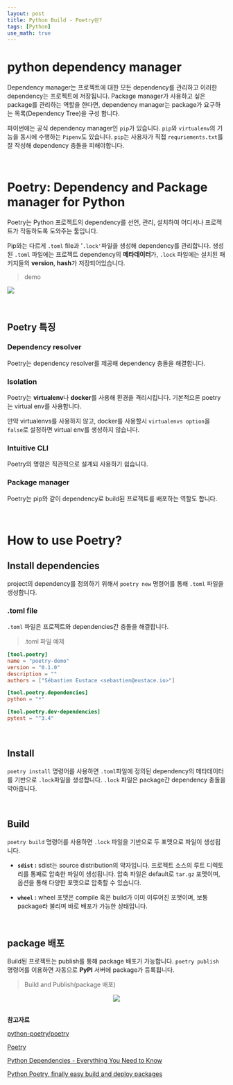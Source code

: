 ```yaml
---
layout: post
title: Python Build - Poetry란?
tags: [Python]
use_math: true
---
```


# python dependency manager

Dependency manager는 프로젝트에 대한 모든 dependency를 관리하고 이러한 dependency는 프로젝트에 저장됩니다. Package manager가 사용하고 싶은 package를 관리하는 역할을 한다면, dependency manager는 package가 요구하는 목록(Dependency Tree)을 구성 합니다.

파이썬에는 공식 dependency manager인 `pip`가 있습니다. `pip`와 `virtualenv`의 기능을 동시에 수행하는 `Pipenv`도 있습니다. `pip`는 사용자가 직접 `requriements.txt`를 잘 작성해 dependency 충돌을 피해야합니다.

<br>

# Poetry: Dependency and Package manager for Python

Poetry는 Python 프로젝트의 dependency를 선언, 관리, 설치하여 어디서나 프로젝트가 작동하도록 도와주는 툴입니다. 

Pip와는 다르게 `.toml` file과 '`.lock'`파일을 생성해 dependency를 관리합니다. 생성된 `.toml` 파일에는 프로젝트 dependency의 **메타데이터**가, `.lock` 파일에는 설치된 패키지들의 **version**, **hash**가 저장되어있습니다.

> demo

![](https://raw.githubusercontent.com/python-poetry/poetry/master/assets/install.gif)

<br>

## Poetry 특징

### Dependency resolver

Poetry는 dependency resolver를 제공해 dependency 충돌을 해결합니다. 

### Isolation

Poetry는 **virtualenv**나 **docker**를 사용해 환경을 격리시킵니다. 기본적으론 poetry는 virtual env를 사용합니다.

만약 virtualenvs를 사용하지 않고, docker를 사용할시 `virtualenvs option`을 `false`로 설정하면 virtual env를 생성하지 않습니다.

### Intuitive CLI

Poetry의 명령은 직관적으로 설계되 사용하기 쉽습니다.

### Package manager

Poetry는 pip와 같이 dependency로 build된 프로젝트를 배포하는 역할도 합니다.  

<br>

# How to use Poetry?

## Install dependencies

project의 dependency를 정의하기 위해서 `poetry new` 명령어를 통해 `.toml` 파일을 생성합니다.

### .toml file

`.toml` 파일은 프로젝트와 dependencies간 충돌을 해결합니다.

> .toml 파일 예제

```toml
[tool.poetry]
name = "poetry-demo"
version = "0.1.0"
description = ""
authors = ["Sébastien Eustace <sebastien@eustace.io>"]

[tool.poetry.dependencies]
python = "*"

[tool.poetry.dev-dependencies]
pytest = "^3.4"
```

<br>

## Install

`poetry install` 명령어를 사용하면 `.toml`파일에 정의된 dependency의 메타데이터를 기반으로 `.lock`파일을 생성합니다. `.lock` 파일은 package간 dependency 충돌을 막아줍니다.

<br>

## Build

`poetry build` 명령어를 사용하면 `.lock` 파일을 기반으로 두 포맷으로 파일이 생성됩니다.

- **`sdist` :** sdist는 source distribution의 약자입니다. 프로젝트 소스의 루트 디렉토리를 통째로 압축한 파일이 생성됩니다. 압축 파일은 default로 `tar.gz` 포맷이며, 옵션을 통해 다양한 포맷으로 압축할 수 있습니다.

- **`wheel` :** wheel 포맷은 compile 혹은 build가 이미 이루어진 포맷이며, 보통 package라 불리며 바로 배포가 가능한 상태입니다.

<br>

## package 배포

Build된 프로젝트는 publish를 통해 package 배포가 가능합니다. `poetry publish` 명령어를 이용하면 자동으로 **PyPI** 서버에 package가 등록됩니다.

> Build and Publish(package 배포)

<center><img src="https://user-images.githubusercontent.com/31475037/114016308-aaf2d980-98a5-11eb-87d4-d56503e199a5.png"></center>



<br>

**참고자료**

[python-poetry/poetry](https://github.com/python-poetry/poetry)

[Poetry](https://python-poetry.org/)

[Python Dependencies - Everything You Need to Know](https://www.activestate.com/resources/quick-reads/python-dependencies-everything-you-need-to-know/)

[Python Poetry, finally easy build and deploy packages](https://medium.com/lambda-automotive/python-poetry-finally-easy-build-and-deploy-packages-e1e84c23401f)